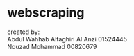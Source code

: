 # webscraping
<div>
created by:
<br>
Abdul Wahhab Alfaghiri Al Anzi   01524445
  <br>
Nouzad Mohammad                  00820679
<div/>
